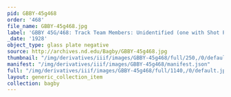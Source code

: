 ```yaml
---
pid: GBBY-45g468
order: '468'
file_name: GBBY-45g468.jpg
label: 'GBBY 45G/468: Track Team Members: Unidentified (one with Shot Put) - 1928'
_date: '1928'
object_type: glass plate negative
source: http://archives.nd.edu/Bagby/GBBY-45g468.jpg
thumbnail: "/img/derivatives/iiif/images/GBBY-45g468/full/250,/0/default.jpg"
manifest: "/img/derivatives/iiif/images/GBBY-45g468/manifest.json"
full: "/img/derivatives/iiif/images/GBBY-45g468/full/1140,/0/default.jpg"
layout: generic_collection_item
collection: bagby
---
```

